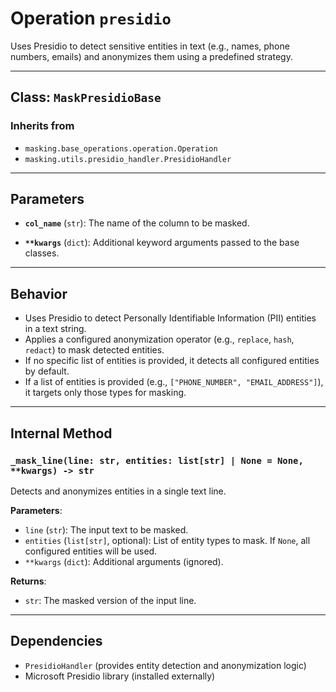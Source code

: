 # Operation `presidio`

Uses Presidio to detect sensitive entities in text (e.g., names, phone numbers, emails) and anonymizes them using a predefined strategy.

---

## Class: `MaskPresidioBase`

### Inherits from
- `masking.base_operations.operation.Operation`
- `masking.utils.presidio_handler.PresidioHandler`

---

## Parameters

- **`col_name`** (`str`):
  The name of the column to be masked.

- **`**kwargs`** (`dict`):
  Additional keyword arguments passed to the base classes.

---

## Behavior

- Uses Presidio to detect Personally Identifiable Information (PII) entities in a text string.
- Applies a configured anonymization operator (e.g., `replace`, `hash`, `redact`) to mask detected entities.
- If no specific list of entities is provided, it detects all configured entities by default.
- If a list of entities is provided (e.g., `["PHONE_NUMBER", "EMAIL_ADDRESS"]`), it targets only those types for masking.

---

## Internal Method

### `_mask_line(line: str, entities: list[str] | None = None, **kwargs) -> str`

Detects and anonymizes entities in a single text line.

**Parameters**:
- `line` (`str`): The input text to be masked.
- `entities` (`list[str]`, optional): List of entity types to mask. If `None`, all configured entities will be used.
- `**kwargs` (`dict`): Additional arguments (ignored).

**Returns**:
- `str`: The masked version of the input line.

---

## Dependencies

- `PresidioHandler` (provides entity detection and anonymization logic)
- Microsoft Presidio library (installed externally)
